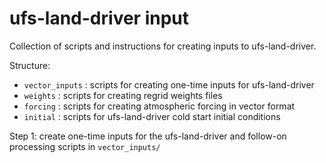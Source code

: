 # ufs-land-driver input

Collection of scripts and instructions for creating inputs to ufs-land-driver. 

Structure:
- `vector_inputs` : scripts for creating one-time inputs for ufs-land-driver
- `weights` : scripts for creating regrid weights files
- `forcing` : scripts for creating atmospheric forcing in vector format
- `initial` : scripts for ufs-land-driver cold start initial conditions

Step 1: create one-time inputs for the ufs-land-driver and follow-on processing scripts in `vector_inputs/`
